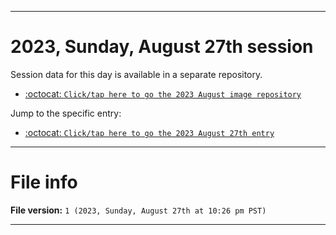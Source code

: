 
***

# 2023, Sunday, August 27th session

Session data for this day is available in a separate repository.

- [:octocat: `Click/tap here to go the 2023 August image repository`](https://github.com/seanpm2001/SeansLifeArchive_Images_ModernSmurfsVillage_Y2023_V1/)

Jump to the specific entry:

- [:octocat: `Click/tap here to go the 2023 August 27th entry`](https://github.com/seanpm2001/SeansLifeArchive_Images_ModernSmurfsVillage_Y2023_V1/tree/SeansLifeArchive_ModernSmurfsVillage_Y2023_V1_Main-dev/08_August/27/)

***

# File info

**File version:** `1 (2023, Sunday, August 27th at 10:26 pm PST)`

***
